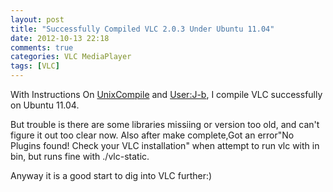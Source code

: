 ```yaml
---
layout: post
title: "Successfully Compiled VLC 2.0.3 Under Ubuntu 11.04"
date: 2012-10-13 22:18
comments: true
categories: VLC MediaPlayer 
tags: [VLC]
---
```

With Instructions On [UnixCompile](wiki.videolan.org/UnixCompile) and [User:J-b](wiki.videolan.org/User:J-b#VLC_configure_line), I compile VLC successfully on Ubuntu 11.04.

But trouble is there are some libraries missiing or version too old, and can't figure it out too clear now. Also after make complete,Got an error"No Plugins found! Check your VLC installation" when attempt to run vlc with in bin, but runs fine with ./vlc-static.

Anyway it is a good start to dig into VLC further:)
